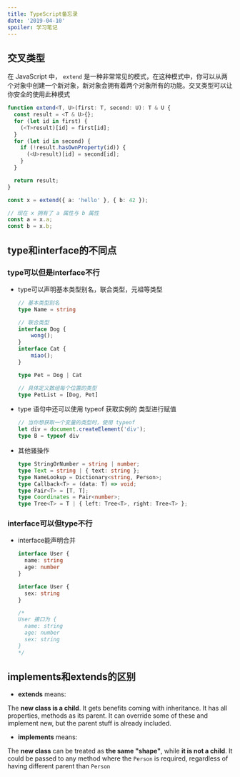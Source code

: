 ```yaml
---
title: TypeScript备忘录
date: '2019-04-10'
spoiler: 学习笔记
---
```

## 交叉类型

在 JavaScript 中， `extend` 是一种非常常见的模式，在这种模式中，你可以从两个对象中创建一个新对象，新对象会拥有着两个对象所有的功能。交叉类型可以让你安全的使用此种模式

```typescript
function extend<T, U>(first: T, second: U): T & U {
  const result = <T & U>{};
  for (let id in first) {
    (<T>result)[id] = first[id];
  }
  for (let id in second) {
    if (!result.hasOwnProperty(id)) {
      (<U>result)[id] = second[id];
    }
  }

  return result;
}

const x = extend({ a: 'hello' }, { b: 42 });

// 现在 x 拥有了 a 属性与 b 属性
const a = x.a;
const b = x.b;
```



## type和interface的不同点

### type可以但是interface不行

* type可以声明基本类型别名，联合类型，元祖等类型

  ```typescript
  // 基本类型别名
  type Name = string
  
  // 联合类型
  interface Dog {
      wong();
  }
  interface Cat {
      miao();
  }
  
  type Pet = Dog | Cat
  
  // 具体定义数组每个位置的类型
  type PetList = [Dog, Pet]
  
  ```

* type 语句中还可以使用 typeof 获取实例的 类型进行赋值

  ```typescript
  // 当你想获取一个变量的类型时，使用 typeof
  let div = document.createElement('div');
  type B = typeof div
  ```

* 其他骚操作

  ```typescript
  type StringOrNumber = string | number;  
  type Text = string | { text: string };  
  type NameLookup = Dictionary<string, Person>;  
  type Callback<T> = (data: T) => void;  
  type Pair<T> = [T, T];  
  type Coordinates = Pair<number>;  
  type Tree<T> = T | { left: Tree<T>, right: Tree<T> };
  ```

### interface可以但type不行

* interface能声明合并

  ```typescript
  interface User {
    name: string
    age: number
  }
  
  interface User {
    sex: string
  }
  
  /*
  User 接口为 {
    name: string
    age: number
    sex: string 
  }
  */
  ```

  

## implements和extends的区别

- **extends** means:

The **new class is a child**. It gets benefits coming with inheritance. It has all properties, methods as its parent. It can override some of these and implement new, but the parent stuff is already included.

- **implements** means:

The **new class** can be treated as **the same "shape"**, while **it is not a child**. It could be passed to any method where the `Person` is required, regardless of having different parent than `Person`